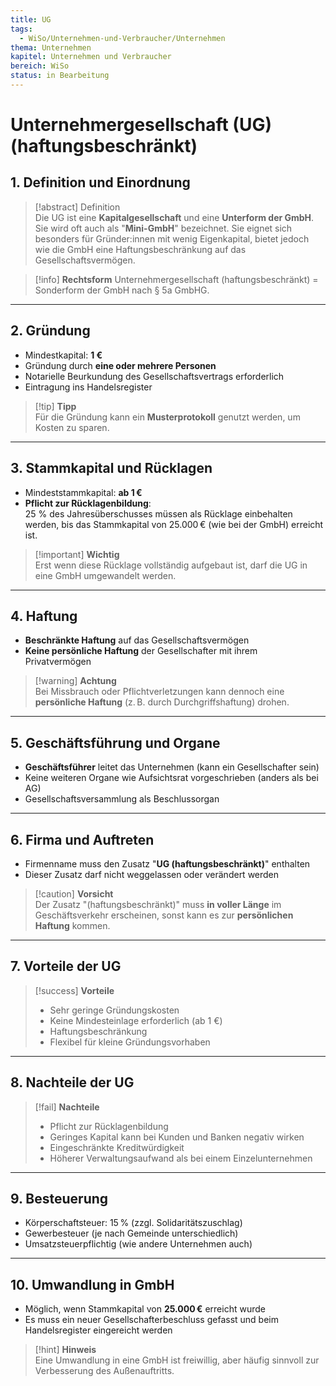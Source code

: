 ```yaml
---
title: UG
tags:
  - WiSo/Unternehmen-und-Verbraucher/Unternehmen
thema: Unternehmen
kapitel: Unternehmen und Verbraucher
bereich: WiSo
status: in Bearbeitung
---
```

# Unternehmergesellschaft (UG) (haftungsbeschränkt)

## 1. Definition und Einordnung

> [!abstract] Definition  
> Die UG ist eine **Kapitalgesellschaft** und eine **Unterform der GmbH**. Sie wird oft auch als "**Mini-GmbH**" bezeichnet. Sie eignet sich besonders für Gründer:innen mit wenig Eigenkapital, bietet jedoch wie die GmbH eine Haftungsbeschränkung auf das Gesellschaftsvermögen.

> [!info] **Rechtsform**  Unternehmergesellschaft (haftungsbeschränkt) = Sonderform der GmbH nach § 5a GmbHG.

---

## 2. Gründung

- Mindestkapital: **1 €**
- Gründung durch **eine oder mehrere Personen**
- Notarielle Beurkundung des Gesellschaftsvertrags erforderlich
- Eintragung ins Handelsregister

> [!tip] **Tipp**  
> Für die Gründung kann ein **Musterprotokoll** genutzt werden, um Kosten zu sparen.

---

## 3. Stammkapital und Rücklagen

- Mindeststammkapital: **ab 1 €**
- **Pflicht zur Rücklagenbildung**:  
  25 % des Jahresüberschusses müssen als Rücklage einbehalten werden, bis das Stammkapital von 25.000 € (wie bei der GmbH) erreicht ist.

> [!important] **Wichtig**  
> Erst wenn diese Rücklage vollständig aufgebaut ist, darf die UG in eine GmbH umgewandelt werden.

---

## 4. Haftung

- **Beschränkte Haftung** auf das Gesellschaftsvermögen
- **Keine persönliche Haftung** der Gesellschafter mit ihrem Privatvermögen

> [!warning] **Achtung**  
> Bei Missbrauch oder Pflichtverletzungen kann dennoch eine **persönliche Haftung** (z. B. durch Durchgriffshaftung) drohen.

---

## 5. Geschäftsführung und Organe

- **Geschäftsführer** leitet das Unternehmen (kann ein Gesellschafter sein)
- Keine weiteren Organe wie Aufsichtsrat vorgeschrieben (anders als bei AG)
- Gesellschaftsversammlung als Beschlussorgan

---

## 6. Firma und Auftreten

- Firmenname muss den Zusatz "**UG (haftungsbeschränkt)**" enthalten
- Dieser Zusatz darf nicht weggelassen oder verändert werden

> [!caution] **Vorsicht**  
> Der Zusatz "(haftungsbeschränkt)" muss **in voller Länge** im Geschäftsverkehr erscheinen, sonst kann es zur **persönlichen Haftung** kommen.

---

## 7. Vorteile der UG

> [!success] **Vorteile**
> - Sehr geringe Gründungskosten
> - Keine Mindesteinlage erforderlich (ab 1 €)
> - Haftungsbeschränkung
> - Flexibel für kleine Gründungsvorhaben

---

## 8. Nachteile der UG

> [!fail] **Nachteile**
> - Pflicht zur Rücklagenbildung
> - Geringes Kapital kann bei Kunden und Banken negativ wirken
> - Eingeschränkte Kreditwürdigkeit
> - Höherer Verwaltungsaufwand als bei einem Einzelunternehmen

---

## 9. Besteuerung

- Körperschaftsteuer: 15 % (zzgl. Solidaritätszuschlag)
- Gewerbesteuer (je nach Gemeinde unterschiedlich)
- Umsatzsteuerpflichtig (wie andere Unternehmen auch)

---

## 10. Umwandlung in GmbH

- Möglich, wenn Stammkapital von **25.000 €** erreicht wurde
- Es muss ein neuer Gesellschafterbeschluss gefasst und beim Handelsregister eingereicht werden

> [!hint] **Hinweis**  
> Eine Umwandlung in eine GmbH ist freiwillig, aber häufig sinnvoll zur Verbesserung des Außenauftritts.



